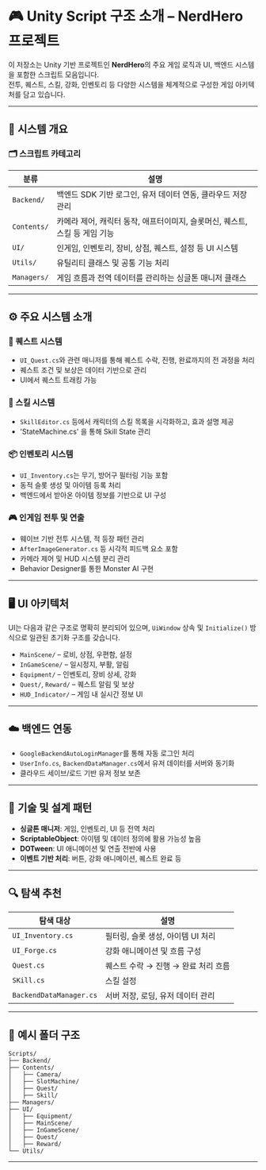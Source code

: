 
# 🎮 Unity Script 구조 소개 – NerdHero 프로젝트

이 저장소는 Unity 기반 프로젝트인 **NerdHero**의 주요 게임 로직과 UI, 백엔드 시스템을 포함한 스크립트 모음입니다.  
전투, 퀘스트, 스킬, 강화, 인벤토리 등 다양한 시스템을 체계적으로 구성한 게임 아키텍처를 담고 있습니다.

---

## 🧩 시스템 개요

### 🗂 스크립트 카테고리

| 분류             | 설명 |
|------------------|------|
| `Backend/`       | 백엔드 SDK 기반 로그인, 유저 데이터 연동, 클라우드 저장 관리 |
| `Contents/`      | 카메라 제어, 캐릭터 동작, 애프터이미지, 슬롯머신, 퀘스트, 스킬 등 게임 기능 |
| `UI/`            | 인게임, 인벤토리, 장비, 상점, 퀘스트, 설정 등 UI 시스템 |
| `Utils/`         | 유틸리티 클래스 및 공통 기능 처리 |
| `Managers/`      | 게임 흐름과 전역 데이터를 관리하는 싱글톤 매니저 클래스 |

---

## ⚙️ 주요 시스템 소개

### 🎯 퀘스트 시스템
- `UI_Quest.cs`와 관련 매니저를 통해 퀘스트 수락, 진행, 완료까지의 전 과정을 처리
- 퀘스트 조건 및 보상은 데이터 기반으로 관리
- UI에서 퀘스트 트래킹 가능

### 🧠 스킬 시스템
- `SkillEditor.cs` 등에서 캐릭터의 스킬 목록을 시각화하고, 효과 설명 제공
- 'StateMachine.cs' 을 통해 Skill State 관리
  
### 📦 인벤토리 시스템
- `UI_Inventory.cs`는 무기, 방어구 필터링 기능 포함
- 동적 슬롯 생성 및 아이템 등록 처리
- 백엔드에서 받아온 아이템 정보를 기반으로 UI 구성

### 🎮 인게임 전투 및 연출
- 웨이브 기반 전투 시스템, 적 등장 패턴 관리
- `AfterImageGenerator.cs` 등 시각적 피드백 요소 포함
- 카메라 제어 및 HUD 시스템 분리 관리
- Behavior Designer를 통한 Monster AI 구현
  
---

## 🖥️ UI 아키텍처

UI는 다음과 같은 구조로 명확히 분리되어 있으며, `UiWindow` 상속 및 `Initialize()` 방식으로 일관된 초기화 구조를 갖습니다.

- `MainScene/` – 로비, 상점, 우편함, 설정
- `InGameScene/` – 일시정지, 부활, 알림
- `Equipment/` – 인벤토리, 장비 상세, 강화
- `Quest/`, `Reward/` – 퀘스트 알림 및 보상
- `HUD_Indicator/` – 게임 내 실시간 정보 UI

---

## ☁️ 백엔드 연동

- `GoogleBackendAutoLoginManager`를 통해 자동 로그인 처리
- `UserInfo.cs`, `BackendDataManager.cs`에서 유저 데이터를 서버와 동기화
- 클라우드 세이브/로드 기반 유저 정보 보존

---

## 🔧 기술 및 설계 패턴

- **싱글톤 매니저**: 게임, 인벤토리, UI 등 전역 처리
- **ScriptableObject**: 아이템 및 데이터 정의에 활용 가능성 높음
- **DOTween**: UI 애니메이션 및 연출 전반에 사용
- **이벤트 기반 처리**: 버튼, 강화 애니메이션, 퀘스트 완료 등

---

## 🔍 탐색 추천

| 탐색 대상 | 설명 |
|-----------|------|
| `UI_Inventory.cs` | 필터링, 슬롯 생성, 아이템 UI 처리 |
| `UI_Forge.cs`     | 강화 애니메이션 및 흐름 구성 |
| `Quest.cs`     | 퀘스트 수락 → 진행 → 완료 처리 흐름 |
| `SKill.cs` | 스킬 설정 |
| `BackendDataManager.cs` | 서버 저장, 로딩, 유저 데이터 관리 |

---

## 📁 예시 폴더 구조

```
Scripts/
├── Backend/
├── Contents/
│   ├── Camera/
│   ├── SlotMachine/
│   ├── Quest/
│   ├── Skill/
├── Managers/
├── UI/
│   ├── Equipment/
│   ├── MainScene/
│   ├── InGameScene/
│   ├── Quest/
│   ├── Reward/
└── Utils/
```

---
